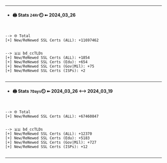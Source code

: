 

---
- #### 🖨️ **Stats** `24Hr`⏲️ ➼ 2024_03_26
```console


--> 🌐 Total
[+] New/ReNewed SSL Certs (ALL): +11697462


--> 🇧🇩 bd_ccTLDs
[+] New/ReNewed SSL Certs (ALL): +1854
[+] New/ReNewed SSL Certs (Edu): +654
[+] New/ReNewed SSL Certs (Gov|Mil): +75
[+] New/ReNewed SSL Certs (ISPs): +2


```

---
- #### 🖨️ **Stats** `7Days`⏲️ ➼ 2024_03_26 <--> 2024_03_19
```console


--> 🌐 Total
[+] New/ReNewed SSL Certs (ALL): +67460847


--> 🇧🇩 bd_ccTLDs
[+] New/ReNewed SSL Certs (ALL): +12370
[+] New/ReNewed SSL Certs (Edu): +5183
[+] New/ReNewed SSL Certs (Gov|Mil): +727
[+] New/ReNewed SSL Certs (ISPs): +12


```

---

